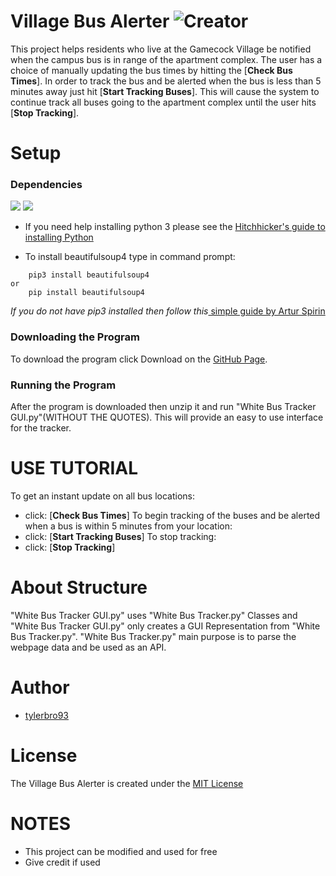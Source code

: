 Village Bus Alerter ![Creator](https://img.shields.io/badge/Created%20By-Tyler%20Brown-blue.svg)
====================

This project helps residents who live at the Gamecock Village be notified when the campus bus is in range of the 
apartment complex. The user has a choice of manually updating the bus times by hitting the \[**Check Bus Times**\].
In order to track the bus and be alerted when the bus is less than 5 minutes away just hit \[**Start Tracking Buses**\].
This will cause the system to continue track all buses going to the apartment complex until the user hits 
\[**Stop Tracking**\].

# Setup
### Dependencies
<img src="https://img.shields.io/badge/Python%20Version-3.6-brightgreen.svg"> <img 
src="https://img.shields.io/badge/Dependencies-beautifulsoup4-green.svg">

* If you need help installing python 3 please see the [Hitchhicker's guide to installing Python](http://docs.python-guide.org/en/latest/starting/installation/)

* To install beautifulsoup4 type in command prompt:
```
    pip3 install beautifulsoup4
or
    pip install beautifulsoup4
```
*If you do not have pip3 installed then follow this*[ simple guide by Artur Spirin](https://www.youtube.com/watch?v=mFqdeX1C-8M)

### Downloading the Program
To download the program click Download on the [GitHub Page](https://github.com/tylerbro93/Village-Bus-Alert).
### Running the Program
After the program is downloaded then unzip it and run "White Bus Tracker GUI.py"(WITHOUT THE QUOTES). This will provide
an easy to use interface for the tracker.

# USE TUTORIAL
To get an instant update on all bus locations:
* click: \[**Check Bus Times**\]
To begin tracking of the buses and be alerted when a bus is within 5 minutes from your location:
* click: \[**Start Tracking Buses**\]
To stop tracking:
* click: \[**Stop Tracking**\]

# About Structure
"White Bus Tracker GUI.py" uses "White Bus Tracker.py" Classes and "White Bus Tracker GUI.py" only creates a 
GUI Representation from "White Bus Tracker.py". "White Bus Tracker.py" main purpose is to parse the webpage data and be
used as an API. 

# Author
* [tylerbro93](https://github.com/tylerbro93/)

# License
The Village Bus Alerter is created under the [MIT License](./LICENSE)

# NOTES
* This project can be modified and used for free
* Give credit if used



